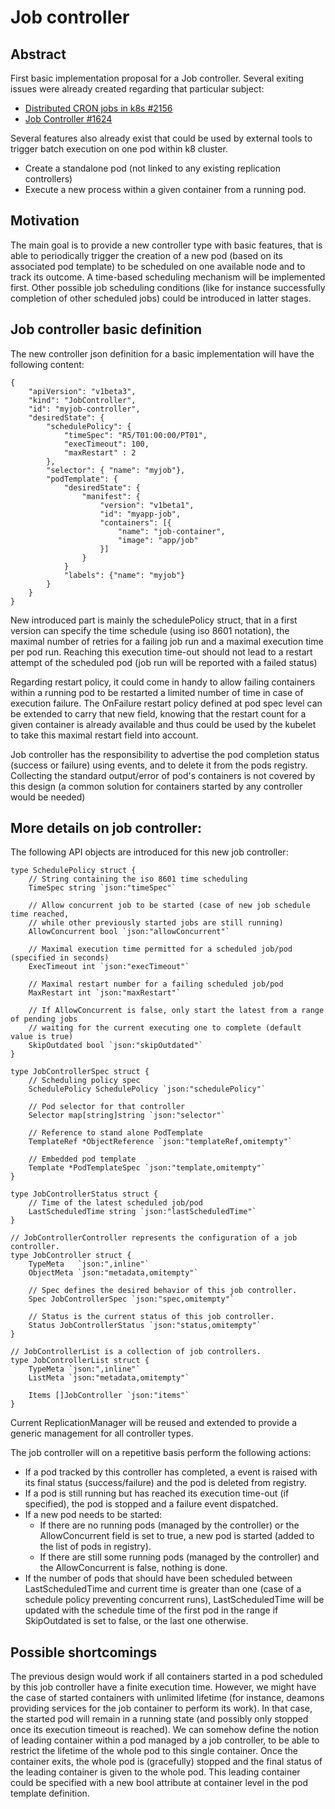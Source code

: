 # Job controller

## Abstract

First basic implementation proposal for a Job controller.
Several exiting issues were already created regarding that particular subject:
- [Distributed CRON jobs in k8s #2156](https://github.com/GoogleCloudPlatform/kubernetes/issues/2156)
- [Job Controller #1624](https://github.com/GoogleCloudPlatform/kubernetes/issues/1624)

Several features also already exist that could be used by external tools to trigger batch execution on one pod within k8 cluster.
- Create a standalone pod (not linked to any existing replication controllers)
- Execute a new process within a given container from a running pod.

## Motivation

The main goal is to provide a new controller type with basic features, that is able to periodically trigger the creation of a new pod (based on its associated pod template) to be scheduled on one available node and to track its outcome.
A time-based scheduling mechanism will be implemented first. Other possible job scheduling conditions (like for instance successfully completion of other scheduled jobs) could be introduced in latter stages. 

## Job controller basic definition

The new controller json definition for a basic implementation will have the following content:

```
{
	"apiVersion": "v1beta3",
	"kind": "JobController",
	"id": "myjob-controller",
	"desiredState": {
		"schedulePolicy": {
			"timeSpec": "R5/T01:00:00/PT01",
			"execTimeout": 100,
			"maxRestart" : 2
		},
		"selector": { "name": "myjob"},
		"podTemplate": {
			"desiredState": {
				"manifest": {
					"version": "v1beta1",
					"id": "myapp-job",
					"containers": [{
						"name": "job-container",
						"image": "app/job"
					}]
				}
			}
			"labels": {"name": "myjob"}
		}
	}
}
```

New introduced part is mainly the schedulePolicy struct, that in a first version can specify the time schedule (using iso 8601 notation), the maximal number of retries for a failing job run and a maximal execution time per pod run. Reaching this execution time-out should not lead to a restart attempt of the scheduled pod (job run will be reported with a failed status)

Regarding restart policy, it could come in handy to allow failing containers within a running pod to be restarted a limited number of time in case of execution failure. The OnFailure restart policy defined at pod spec level can be extended to carry that new field, knowing that the restart count for a given container is already available and thus could be used by the kubelet to take this maximal restart field into account.

Job controller has the responsibility to advertise the pod completion status (success or failure) using events, and to delete it from the pods registry. Collecting the standard output/error of pod's containers is not covered by this design (a common solution for containers started by any controller would be needed)

## More details on job controller:

The following API objects are introduced for this new job controller:

```
type SchedulePolicy struct {
	// String containing the iso 8601 time scheduling 
	TimeSpec string `json:"timeSpec"`
	
	// Allow concurrent job to be started (case of new job schedule time reached,
	// while other previously started jobs are still running)
	AllowConcurrent bool `json:"allowConcurrent"`
	
	// Maximal execution time permitted for a scheduled job/pod (specified in seconds)
	ExecTimeout int `json:"execTimeout"`
	
	// Maximal restart number for a failing scheduled job/pod
	MaxRestart int `json:"maxRestart"`
	
	// If AllowConcurrent is false, only start the latest from a range of pending jobs 
	// waiting for the current executing one to complete (default value is true)
	SkipOutdated bool `json:"skipOutdated"`
}

type JobControllerSpec struct {
	// Scheduling policy spec
	SchedulePolicy SchedulePolicy `json:"schedulePolicy"`

	// Pod selector for that controller
	Selector map[string]string `json:"selector"`

	// Reference to stand alone PodTemplate
	TemplateRef *ObjectReference `json:"templateRef,omitempty"`

	// Embedded pod template
 	Template *PodTemplateSpec `json:"template,omitempty"`
}

type JobControllerStatus struct {
	// Time of the latest scheduled job/pod
	LastScheduledTime string `json:"lastScheduledTime"`
}

// JobControllerController represents the configuration of a job controller.
type JobController struct {
	TypeMeta   `json:",inline"`
	ObjectMeta `json:"metadata,omitempty"`

	// Spec defines the desired behavior of this job controller.
	Spec JobControllerSpec `json:"spec,omitempty"`

	// Status is the current status of this job controller.
	Status JobControllerStatus `json:"status,omitempty"`
}

// JobControllerList is a collection of job controllers.
type JobControllerList struct {
	TypeMeta `json:",inline"`
	ListMeta `json:"metadata,omitempty"`

	Items []JobController `json:"items"`
}
```

Current ReplicationManager will be reused and extended to provide a generic management for all controller types.

The job controller will on a repetitive basis perform the following actions:

* If a pod tracked by this controller has completed, a event is raised with its final status (success/failure) and the pod is deleted from registry.
* If a pod is still running but has reached its execution time-out (if specified), the pod is stopped and a failure event dispatched.
* If a new pod needs to be started:
	* If there are no running pods (managed by the controller) or the AllowConcurrent field is set to true, a new pod is started (added to the list of pods in registry).
	* If there are still some running pods (managed by the controller) and the AllowConcurrent is false, nothing is done.
* If the number of pods that should have been scheduled between LastScheduledTime and current time is greater than one (case of a schedule policy preventing concurrent runs), LastScheduledTime will be updated with the schedule time of the first pod in the range if SkipOutdated is set to false, or the last one otherwise.


## Possible shortcomings

The previous design would work if all containers started in a pod scheduled by this job controller have a finite execution time. However, we might have the case of started containers with unlimited lifetime (for instance, deamons providing services for the job container to perform its work). In that case, the started pod will remain in a running state (and possibly only stopped once its execution timeout is reached).
We can somehow define the notion of leading container within a pod managed by a job controller, to be able to restrict the lifetime of the whole pod to this single container. 
Once the container exits, the whole pod is (gracefully) stopped and the final status of the leading container is given to the whole pod. This leading container could be specified with a new bool attribute at container level in the pod template definition.








